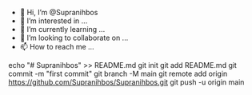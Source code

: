 - 👋 Hi, I’m @Supranihbos
- 👀 I’m interested in ...
- 🌱 I’m currently learning ...
- 💞️ I’m looking to collaborate on ...
- 📫 How to reach me ...

<!---
Supranihbos/Supranihbos is a ✨ special ✨ repository because its `README.md` (this file) appears on your GitHub profile.
You can click the Preview link to take a look at your changes.
--->
echo "# Supranihbos" >> README.md
git init
git add README.md
git commit -m "first commit"
git branch -M main
git remote add origin https://github.com/Supranihbos/Supranihbos.git
git push -u origin main
